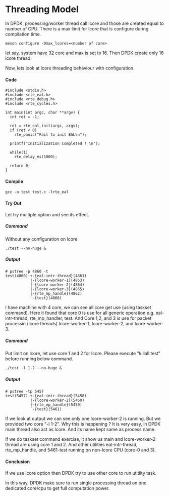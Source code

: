 
# Threading Model

In DPDK, processing/worker thread call lcore and those are created equal to number of CPU.
There is a max limit for lcore that is configure during compilation time.
```
meson configure -Dmax_lcores=<number of core>
```
let say, system have 32 core and max is set to 16. Then DPDK create only 16 lcore thread.

Now, lets look at lcore threading behaviour with configuration.

#### Code

```
#include <stdio.h>
#include <rte_eal.h>
#include <rte_debug.h>
#include <rte_cycles.h>

int main(int argc, char **argv) {
  int ret = -1;

  ret = rte_eal_init(argc, argv);
  if (ret < 0)
    rte_panic("Fail to init EAL\n");

  printf("Initialization Completed ! \n");

  while(1)
    rte_delay_ms(1000);

  return 0;
}

```

#### Compile

```
gcc -o test test.c -lrte_eal
```

#### Try Out

Let try multiple option and see its effect.

##### Command

Without any configuration on lcore

```
./test --no-huge &
```

##### Output

```
# pstree -p 4860 -t   
test(4860)-+-{eal-intr-thread}(4861)
           |-{lcore-worker-1}(4863)
           |-{lcore-worker-2}(4864)
           |-{lcore-worker-3}(4865)
           |-{rte_mp_handle}(4862)
           `-{test}(4866)
```

I have machine with 4 core, we can see all core get use (using taskset command).
Here it found that core 0 is use for all generic operation e.g. eal-intr-thread, rte_mp_handler, test.
And Core 1,2, and 3 is use for packet processin (lcore threads) lcore-worker-1, lcore-worker-2, and lcore-worker-3.

##### Command

Put limit on lcore, let use core 1 and 2 for lcore.
Please execute "killall test" before running below command.

```
./test -l 1-2 --no-huge &
```

##### Output

```
# pstree -tp 5457
test(5457)-+-{eal-intr-thread}(5458)
           |-{lcore-worker-2}(5460)
           |-{rte_mp_handle}(5459)
           `-{test}(5461)
```

If we look at output we can see only one lcore-worker-2 is running. But we provided two core "-l 1-2".
Why this is happening ? It is very easy, in DPDK main thread also act as lcore. And its name kept same as process name.

If we do taskset command exercise, it show us main and lcore-worker-2 thread are using core 1 and 2.
And other utilities eal-intr-thread, rte_mp_handle, and 5461-test running on non-lcore CPU (core-0 and 3).

#### Conclusion

If we use lcore option then DPDK try to use other core to run utitlity task.

In this way, DPDK make sure to run single processing thread on one dedicated core/cpu to get full computation power.
